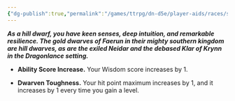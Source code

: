 ```yaml
---
{"dg-publish":true,"permalink":"/games/ttrpg/dn-d5e/player-aids/races/sub-races/hill-dwarf/","tags":["TTRPG/DND/5e","Races"],"noteIcon":""}
---
```



**_As a hill dwarf, you have keen senses, deep intuition, and remarkable resilience. The gold dwarves of Faerun in their mighty southern kingdom are hill dwarves, as are the exiled Neidar and the debased Klar of Krynn in the Dragonlance setting._**

- **Ability Score Increase.** Your Wisdom score increases by 1.

- **Dwarven Toughness.** Your hit point maximum increases by 1, and it increases by 1 every time you gain a level.

